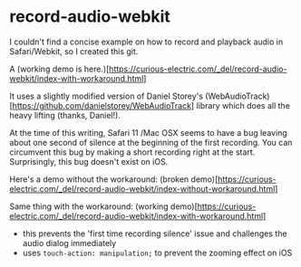 # record-audio-webkit


I couldn't find a concise example on how to record and playback audio in Safari/Webkit, so I created this git.

A (working demo is here.)[https://curious-electric.com/_del/record-audio-webkit/index-with-workaround.html]

It uses a slightly modified version of Daniel Storey's (WebAudioTrack)[https://github.com/danielstorey/WebAudioTrack] library which does all the heavy lifting (thanks, Daniel!).

At the time of this writing, Safari 11 /Mac OSX seems to have a bug leaving about one second of silence at the beginning of the first recording. You can circumvent this bug by making a short recording right at the start.
Surprisingly, this bug doesn't exist on iOS.

Here's a demo without the workaround: (broken demo)[https://curious-electric.com/_del/record-audio-webkit/index-without-workaround.html]

Same thing with the workaround: (working demo)[https://curious-electric.com/_del/record-audio-webkit/index-with-workaround.html]

- this prevents the 'first time recording silence' issue and challenges the audio dialog immediately
- uses ```touch-action: manipulation;``` to prevent the zooming effect on iOS